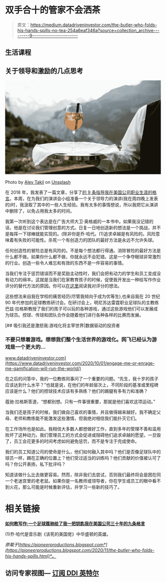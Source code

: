 # 双手合十的管家不会洒茶

> 原文：<https://medium.datadriveninvestor.com/the-butler-who-folds-his-hands-spills-no-tea-254a6eaf346a?source=collection_archive---------9----------------------->

## 生活课程

## 关于领导和激励的几点思考

![](img/38335fa83d1ea76616209b1fa8b363a1.png)

Photo by [Alev Takil](https://unsplash.com/@alevtakil?utm_source=unsplash&utm_medium=referral&utm_content=creditCopyText) on [Unsplash](https://unsplash.com/s/photos/butler?utm_source=unsplash&utm_medium=referral&utm_content=creditCopyText)

在 2018 年，我发表了一篇文章，分享了[的 9 条指导我在美国公司职业生涯的格言](https://medium.com/swlh/9-maxims-that-carried-me-through-three-decades-in-corporate-america-e9ed126c7e56)。本周，在为我们的演讲会小组准备一个关于领导力的演讲(我在周四晚上发表的)时，我汲取了其中的一些人生经验。我有太多的事情想说，所以我把它从演讲中删除了，以免占用我太多的时间。

我第一次听到这个表达是在广告大师大卫·奥格威的一本书中。如果我没记错的话，他是在讨论我们管理创意的方式。日复一日地创造新的想法是一个挑战，并不是每挥一下球棒就能实现的。(除非你是乔·哈代。(1)追求卓越是有风险的。风险意味着有失败的可能性。杀死一个有创造力的团队的最好方法是永远不允许失球。

任何创造性的冒险总是有风险的。不是每个想法都行得通。消除冒险的最好方法是什么都不做。如果你什么都不做，你就永远不会犯错。这是一个争夺眼球非常激烈的行业。创造一些令人难忘和有效的东西不是一件容易的事情。

当我们专注于惩罚错误而不是奖励主动性时，我们会把有动力的学生和员工变成没有动力的绵羊。这就是当我们在家教育孩子的时候，促使我开发出一种给写作作业评分的替代方法的原因。你可以[在这里](https://ennyman.medium.com/an-alternative-approach-to-grading-writing-homework-in-school-9bef0fe84f2c?sk=e6672803a52d58ada3a67927cbb35758)阅读我对评分的想法。

这些想法来自我在学校的痛苦经历(尽管我倾向于成为优等生),也来自我在 20 世纪 90 年代参加的足球教练研讨会。在研讨会上，明尼苏达雷霆职业足球队的主教练巴兹·拉格斯教授了我们的孩子可以玩的各种游戏，通过这些游戏他们可以发展成为球员。控球、传球和团队合作会随着他们进行各种各样的比赛而发展。

[](https://www.datadriveninvestor.com/2020/10/01/engage-me-or-enrage-me-gamification-will-run-the-world/) [## 吸引我还是激怒我:游戏化将主宰世界|数据驱动的投资者

### 不要只想着游戏。想想我们整个生活世界的游戏化。网飞已经认为游戏是一个更大的…

www.datadriveninvestor.com](https://www.datadriveninvestor.com/2020/10/01/engage-me-or-enrage-me-gamification-will-run-the-world/) 

在之后的问答中，我的一位教练同事问了一个重要的问题。“先生，我十岁的孩子应该达到什么水平？”也就是说，在他们的年龄层次上，不同阶段的基准或里程碑应该是什么？他们的控球技术应该有多熟练？他们的踢腿有多有力和准确？

蔻驰·拉格斯答道，“想都别想。只有一件事很重要，那就是他们喜欢这项运动。”

当我们还是孩子的时候，我们做自己喜欢的事情，并且做得越来越好。我不确定父母、老师和教练能不能激发这些激情，但我绝对相信我们能扑灭它们。

在工作场所也是如此。我相信大多数人都想做好工作，直到多年的管理不善和滥用败坏了这种动力。我们管理员工的方式会促进或阻碍他们追求卓越的愿望。一旦毁了，员工会花更多的时间考虑如何避免惩罚，而不是专注于完成使命。

我们的员工知道公司的使命是什么，他们如何融入其中吗？他们是否像足球队中的球员一样，踢在正确的位置上？他们受过适当的训练吗？他们贡献的价值被认可了吗？你公开表扬，私下批评吗？

知道该做什么比去做更容易。然而，除非我们去尝试，否则我们最终将会是困在同一个老迷宫里的老老鼠。如果你是一名教师或领导者，你在学生或员工的眼中看不到火花，那么可能是时候重新评估，并学习一些新的技巧了。

# **相关链接**

[**如何教写作:一个足球蔻驰给了我一把钥匙**](https://ennyman.medium.com/how-to-teach-writing-a-soccer-coach-handed-me-the-key-40f45e58cb95)[**我在美国公司三十年的九条格言**](https://medium.com/swlh/9-maxims-that-carried-me-through-three-decades-in-corporate-america-e9ed126c7e56?source=friends_link&sk=57ec5df72f67a5f1dc00982b490a8f1c)

(1)乔·哈代是音乐剧《该死的美国佬》中华盛顿的英雄。

*原载于*[*https://pioneerproductions.blogspot.com*](https://pioneerproductions.blogspot.com/2020/11/the-butler-who-folds-his-hands-spills.html)*。*

## 访问专家视图— [订阅 DDI 英特尔](https://datadriveninvestor.com/ddi-intel)